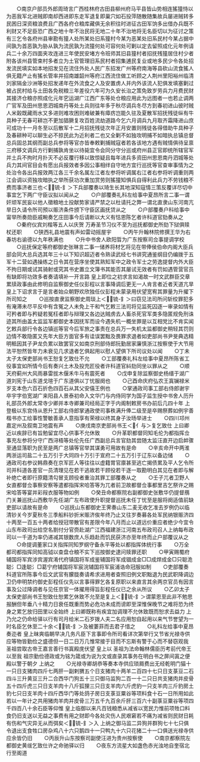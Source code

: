 <!-- { "loadSidebar": true } -->
　　○南京户部员外郎周琦言广西桂林府古田县柳州府马平县皆山势相连猺獞恃以为恶我军北进贼即南却西进即东走军退复即巢穴如石投萍随散随集故兵屡进贼转多民困日深资粮浪费且广西各府仓粮库藏俱无余积往时进征古田军饷多出借办兵既不利财又不足臣恐广西之地十年不治民将无地二十年不治地将无名臣切以为征讨之策有三乞令各府州县审勘有獞人处所某处旧系獞村今某为恶某处旧系民村今某占据中间孰为首恶孰为胁从孰为流民孰为流獞何处可容何处可剿以定去留照成化元年例请兵二十余万四面夹攻连进三年使民安堵方令班师其旧县獞村者招抚残獞居住村少者附各该州县管束村多者立为土官管理旧系民村者招集逋民复业或地多民少令各处招发流民填实如本地招发见在流住外处人民广东招发广州等府南海等县砍山流食猺人俱无籍产止有猺长管率并招南雄韶州等府江西流住做工听顾之人荆州里阳裕州临清刘家隔金沙洲等处招发递年在外流食之人及安置虏人并内外该流人犯俱发填塞剿过被占民村给与土田各免税粮三年差役六年可为久安长治之策免致岁劳兵力月费民财其接济仓粮亦照成化元年穵运湖广江西广东等处仓粮应用此为远图者一也若止调两广官军及田州思恩泗城南丹等处土兵则往年多于秋尽调兵冬尽方到春初进山彼时贼人米榖既藏雨水又多进则难攻困则难破兼有瘴疠岂能久驻及夏散军招抚残徒纵有牛具种子无春可耕岂不更加猖獗复攻百姓流劫道路今乞六月调兵九月取齐霜降进山庶可成功十一月冬至以后散军十二月招抚残徒次年正月安置则残徒各得借助牛具种子及春耕种可以聊生必不掠民此为近利者二也又全剿不如独攻明捕不如暗执总镇总督总兵固总其纲而副总兵参将等官亦皆奉敕剿捕贼寇者若各该地方遇有贼情俱待呈禀三府移文调兵方行剿捕孰肯坐以待毙宜令会同分守分巡或府州县正官即统所辖官军并土兵不拘时月扑灭不必反覆行移以致惊疑且每年进兵多资田州思恩南丹泗城等处兵力其间官目会有愿出兵报效者多因公事相绊自守地方宜行巡抚等官查审事情为之处治令各出兵报效两江各三千余名属左江者左参将听调属右江者右参将听调重则两江会调以资独攻暗执之举所获功次重加赏劳则猺獞知惧兵自得利此兵力不劳钱粮不费而事济者三也＜锍-釒＞下兵部覆奏以琦生长其地深知寇情三策反覆详尽切中事宜乞下两广守臣议拟以闻从之
　　○户部覆奏礼科左给事中夏昂所言二事一谓奸顽军民妄以他人徵粮地土投献势家请严禁之以杜请托之弊一谓北直隶山东河南亢旱日久请令所司预以赈济条件颁下守臣区画抚贷从之
　　○户部覆奏户科给事中甯举所奏勋臣戚畹奏乞庄田事今后请断以大义有怙恩陈乞者许科道官劾奏从之
　　○秦府仪宾刘楷等五人以庆贺  万寿圣节习仪不至为巡抚都御史所劾下狱俱赎杖还职
　　○狭西礼县地震有声如雷动摇屋宇
　　○丙午升翰林院修撰王华为右春坊右谕德以九年秩满也
　　○升中书舍人欧阳晢为广东按察司佥事提调学校
　　○巡抚保定等府都御史张琳言二事一储养将材乞将见在带俸侯伯命内阁大臣兵部会同大总兵选其年三十以下知识超迈者令熟读武经七书讲究通鉴纲目仍编拨于五军十二营如遇操练之日令其在营序坐使其熟知军中之政令军士之劳逸提督内外大臣不拘日期或试其骑射或究其书史置立文簿书其能否其屡试无效者有罚如遇管营官员有缺即将功效多者奏请填补一开言路  皇上即位之初求言如渴故一时文武群臣交章累牍政事由此修明自监察御史任仪彭程以言事降调后更无一人肯言者近者天道亢旱  皇上下诏求言于是言者始众朝野欢欣独任仪彭程未蒙录用伏望宽宥其罪量为升擢下所司知之
　　○巡按直隶监察御史周琰上＜锍-釒＞曰窃见法司所问斩绞罪犯多有淹滞未尽平反中有含冤之人未免上干和气乞敕三法司将见监死囚逐一审录如情有可矜者即与矜疑若冤枉者即与辩理又各边达贼虏去人畜杀死官军类多隐匿规免刑诛迹其所由盖太监监军都御史本因抚军而设今遇失机一概坐罪是以互相党比不肯实闻乞敕兵部行令各边镇巡等官今后军旅之事责在总兵万一失机太监都御史稍轻其罚则边情不敢隐匿又先年大臣方面官多有诖误罢黜及畏罪求退者如吏部尚书尹旻典选精明秪因其子尹龙负累以致罢官又如南京刑部侍郎阮勤居家廉慎浙江按察使于大节用法平恕然皆年力未衰见几求退者乞俱起用以慰人望俱下所司议处以闻
　　○丁未太子太保吏部尚书王恕复乞致仕不允
　　○工部覆奏礼科左给事中夏昂所陈省工役事宜如所情今后有奏兴土木及投充匠役者许科道官紏劾同坐以罪从之
　　○顺天府蓟州大风雨暴雷拔木偃禾牛马有震死者
　　○戊申复除监察御史杨缙于湖广道刘宪于山东道戈瑄于广东道俱以丁忧服阕也
　　○己酉命庆府弘农王寘镧禄米岁支本色六百石折色四百石从其父安僖王例也
　　○掌通政司事工部右侍郎谢宇卒宇字伯宽湖广来阳县人景泰初命入文华门与内侍同学为国子监生授中书舍人历升礼部员外郎太常寺少卿并本寺卿兼司经局正字于内阁制敕房书办前后几四十年  上登极以东宫侍从恩升工部右侍郎掌通政使司事秩满升俸二级至是卒赐祭葬如例宇善楷书亦工绘事性警敏善承人意指享有荣禄以终其身子汝旸举进士
　　○四川邛州嘉定州及叙南卫地震有声
　　○庚戌南京吏部尚书王＜亻与＞复乞致仕  上曰卿近以疾辞已有旨勉留宜尽心供事不允休致
　　○升革职都督同知毛伦为都指挥佥事充左参将分守广西浔梧等处伦先任广西副总兵言官劾其尝随太监汪直开边启衅骤至通显落职为民至是两广总镇等官举其谋勇可用故有是命
　　○辛亥命开中两淮两浙运司盐二十五万引于大同四十万引于宣府二十五万引于辽东以备边储
　　○通政司右参议韩鼎奏在京军匠人等往往以虚籍胃官廪甚至逃亡揭债累及平人乞令所司并科道各差官一员清理见在若干逃故若干顾役若干逐一取勘明白其见在者即与解补绝亡者即行原籍清勾冒支顾役者重治其罪工部覆奏从之
　　○壬子兀者卫野人女直都督佥事察安察等遣都指挥宋哈答等为兀者前卫故都督佥事都里吉乞祭许之赐宋哈答等宴并彩叚衣服等物如例
　　○癸丑命都察院右副都御史张敷华仍提督鴈门关兼巡抚山西敷华先任湖广左布政使升职提督巡抚未任丁忧至是服将阕适值前缺吏部以请故有是命
　　○巡抚山东都御史王霁奏山东二麦无收乞准去岁例仍以临清钞关今岁夏秋冬三季船料钞折米赈济俟年终乃止又往岁奏募各处军民纳银赈济四十两至一百五十两者给授冠带散官有差限今年八月而止以道远价重应者绝少今宜令山东布政司出给空名劄付分官赍赴湖广江西福建浙江河南五布政司召人上纳每布政司以一千道为率仍递减其银数庶人乐趋赴而饥民获济亦至年终而止户部覆议从之
　　○命提调董家口关指挥同知罗纲守备永平等处以都指挥体统行事
　　○万全都司都指挥同知高钺以查盘仓粮不实下巡按御史逮问赎罪还职
　　○甲寅赐蜀府辅国将军宾涉宾渥宾淆代府镇国将军成鉴辅国将军成锢成金□□成焊成金□只聪洈聪氵□逢聪氵□葛宁府辅国将军宸浣辅国将军宸浦诰命冠服如制
　　○吏部覆奏科道官所陈事今后文武官有朦胧奏请希求进用者查照旧例文职黜退为民武职降调边卫仍申明禁约御史彭程任仪先以言事得罪乞各复原职以来直言其余两京官员有因言事及公过降调者与见任京官一体擢用得旨彭程任仪已之余从所议
　　○乙卯太子太保吏部尚书王恕致仕恕累乞休致不允至是复上＜锍-釒＞谓蒙恩至此非不勉思报酬但年垂八十精力日衰任既重而势必危功未成而谤即至深惟保晚节之难将恐为终身之累乞放归田里以全始终  上曰卿既称有疾宜加调理不允休致既而恕求去益力  上乃允之仍命给驿以行有司月给米二石岁拨人夫二名应用恕自起用以来气节誉望为一时名臣乞休至二十余＜锍-釒＞及被萋菲而去君子惜之
　　○礼科左给事中夏昂奏迩者  皇上昧爽临朝早决几务凡臣下言事即令所司看详次第举行又节省光禄寺供应等物皆勤俭之盛德但一日二日万几惟常接于目而不忘斯有警于心而不替窃观我  圣祖尝取古帝王嘉言善行书寘殿庑伏望  皇上以  圣祖为法命翰林儒臣历考前代帝王以至我  祖宗勤俭德政或为铭为箴或为说为文或直录其事务在明白书之屏间寘之便殿以警于朝夕  上纳之
　　○光禄寺卿胡恭等奏本寺供应琐屑费出无经乾明门猫十一只日支猪肉四斤七两肝一副剌猬五个日支猪肉十两羊二百四十七只日支菉豆二石四斗三升黄豆三升二合西华门狗五十三只御马监狗二百一十二只日共支猪肉并皮骨五十四斤虎三只日支羊肉十八斤狐狸三只日支羊肉六斤虎豹一只支羊肉三斤豹房土豹七只日支羊肉十四斤西华门等处鸽子房日支菉豆粟谷等项料食十石一日所用如此若以一年计之共用猪肉羊肉并皮骨三万五千九百余斤肝三百六十副菉豆粟谷等项四千四百八十余石臣等仰惟  皇上临御以来凡百钱粮悉从减省以宽民力惟前项牲口料食仍旧支送以无益之事费有用之财即今各处灾伤人民艰窘若不痛为减省则民财日耗有伤和气灾异无从而弭矣＜锍-釒＞入  上纳之御马监二异狗并群狗七十七只俱令退出支食牲口房杂鸡八十六只鹅四十一只鸭九十六只花猪二十一口俱送光禄寺供应余皆仍旧
　　○丙辰升山东按察司副使汪进为贵州按察使
　　○南京都察院左都御史黄绂乞致仕许之命驰驿以归
　　○夜东方流星大如盏色赤光浊地自奎宿北行至阁道
